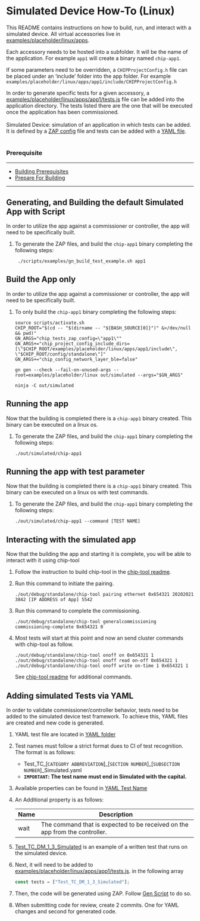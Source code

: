 # Simulated Device How-To (Linux)

This README contains instructions on how to build, run, and interact with a
simulated device. All virtual accessories live in
[examples/placeholder/linux/apps](https://github.com/project-chip/connectedhomeip/tree/master/examples/placeholder/linux/apps).

Each accessory needs to be hosted into a subfolder. It will be the name of the
application. For example `app1` will create a binary named `chip-app1`.

If some parameters need to be overridden, a `CHIPProjectConfig.h` file can be
placed under an ‘include’ folder into the app folder. For example
`examples/placeholder/linux/apps/app1/include/CHIPProjectConfig.h`

In order to generate specific tests for a given accessory, a
[examples/placeholder/linux/apps/app1/tests.js](https://github.com/project-chip/connectedhomeip/tree/master/examples/placeholder/linux/apps/app1/tests.js)
file can be added into the application directory. The tests listed there are the
one that will be executed once the application has been commissioned.
<br><br>Simulated Device: simulation of an application in which tests can be
added. It is defined by a [ZAP config]() file and tests can be added with a
[YAML file](https://github.com/project-chip/connectedhomeip/tree/master/src/app/tests/suites/certification/Test_TC_DM_1_3_Simulated.yaml).
<br><br>

### Prerequisite

<hr>

-   [Building Prerequisites](https://github.com/project-chip/connectedhomeip/tree/master/docs/guides/BUILDING.md#prerequisites)
-   [Prepare For Building](https://github.com/project-chip/connectedhomeip/tree/master/docs/guides/BUILDING.md#prepare-for-building)

<hr>

<a name="virtualization"></a>

## Generating, and Building the default Simulated App with Script

In order to utilize the app against a commissioner or controller, the app will
need to be specifically built.

1. To generate the ZAP files, and build the `chip-app1` binary completing the
   following steps:

    ```
     ./scripts/examples/gn_build_test_example.sh app1
    ```

## Build the App only

In order to utilize the app against a commissioner or controller, the app will
need to be specifically built.

1. To only build the `chip-app1` binary completing the following steps:

    ```
    source scripts/activate.sh
    CHIP_ROOT="$(cd -- "$(dirname -- "${BASH_SOURCE[0]}")" &>/dev/null && pwd)"
    GN_ARGS="chip_tests_zap_config=\"app1\""
    GN_ARGS+="chip_project_config_include_dirs=[\"$CHIP_ROOT/examples/placeholder/linux/apps/app1/include\", \"$CHIP_ROOT/config/standalone\"]"
    GN_ARGS+="chip_config_network_layer_ble=false"

    gn gen --check --fail-on-unused-args --root=examples/placeholder/linux out/simulated --args="$GN_ARGS"

    ninja -C out/simulated
    ```

## Running the app

Now that the building is completed there is a `chip-app1` binary created. This
binary can be executed on a linux os.

1. To generate the ZAP files, and build the `chip-app1` binary completing the
   following steps:

    ```
    ./out/simulated/chip-app1
    ```

## Running the app with test parameter

Now that the building is completed there is a `chip-app1` binary created. This
binary can be executed on a linux os with test commands.

1. To generate the ZAP files, and build the `chip-app1` binary completing the
   following steps:

    ```
    ./out/simulated/chip-app1 --command [TEST NAME]
    ```

## Interacting with the simulated app

Now that the building the app and starting it is complete, you will be able to
interact with it using chip-tool

1. Follow the instruction to build chip-tool in the
   [chip-tool readme](https://github.com/project-chip/connectedhomeip/tree/master/examples/chip-tool).

2. Run this command to initiate the pairing.
    ```
    ./out/debug/standalone/chip-tool pairing ethernet 0x654321 20202021 3842 [IP ADDRESS of App] 5542
    ```
3. Run this command to complete the commissioning.
    ```
    ./out/debug/standalone/chip-tool generalcommissioning commissioning-complete 0x654321 0
    ```
4. Most tests will start at this point and now an send cluster commands with
   chip-tool as follow.

    ```
    ./out/debug/standalone/chip-tool onoff on 0x654321 1
    ./out/debug/standalone/chip-tool onoff read on-off 0x654321 1
    ./out/debug/standalone/chip-tool onoff write on-time 1 0x654321 1
    ```

    See
    [chip-tool readme](https://github.com/project-chip/connectedhomeip/tree/master/examples/chip-tool)
    for additional commands.

## Adding simulated Tests via YAML

In order to validate commissioner/controller behavior, tests need to be added to
the simulated device test framework. To achieve this, YAML files are created and
new code is generated.

1. YAML test file are located in
   [YAML folder](https://github.com/project-chip/connectedhomeip/tree/master/src/app/tests/suites/certification/)
2. Test names must follow a strict format dues to CI of test recognition. The
   format is as follows:
    - Test_TC\_[`CATEGORY ABBREVIATION`]\_[`SECTION NUMBER`]\_[`SUBSECTION
      NUMBER`]\_Simulated.yaml
    - <strong>`IMPORTANT`: The test name must end in Simulated with the
      capital.</strong>
3. Available properties can be found in
   [YAML Test Name](https://github.com/project-chip/connectedhomeip/tree/master/src/app/tests/suites/README.md)
4. An Additional property is as follows:

    | Name | Description                                                                 |
    | ---- | --------------------------------------------------------------------------- |
    | wait | The command that is expected to be received on the app from the controller. |

5. [Test_TC_DM_1_3_Simulated](https://github.com/project-chip/connectedhomeip/blob/master/src/app/tests/suites/certification/Test_TC_DM_1_3_Simulated.yaml)
   is an example of a written test that runs on the simulated device.
6. Next, it will need to be added to
   [examples/placeholder/linux/apps/app1/tests.js](https://github.com/project-chip/connectedhomeip/tree/master/examples/placeholder/linux/apps/app1/tests.js).
   in the following array
    ```javascript
    const tests = ["Test_TC_DM_1_3_Simulated"];
    ```
7. Then, the code will be generated using ZAP. Follow
   [Gen Script](#generating-and-building-the-default-simulated-app-with-script)
   to do so.
8. When submitting code for review, create 2 commits. One for YAML changes and
   second for generated code.
